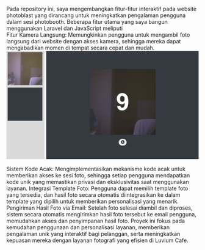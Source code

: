 Pada repository ini, saya mengembangkan fitur-fitur interaktif pada website photoblast yang dirancang untuk meningkatkan pengalaman pengguna dalam sesi photobooth. Beberapa fitur utama yang saya bangun menggunakan Laravel dan JavaScript meliputi
<br />
Fitur Kamera Langsung: Memungkinkan pengguna untuk mengambil foto langsung dari website dengan akses kamera, sehingga mereka dapat mengabadikan momen di tempat secara cepat dan mudah. <br />
![6!](https://github.com/Notevenmore/Photoblast/blob/main/Photoblast%20Image/6.png) <br />

Sistem Kode Acak: Mengimplementasikan mekanisme kode acak untuk memberikan akses ke sesi foto, sehingga setiap pengguna mendapatkan kode unik yang memastikan privasi dan eksklusivitas saat menggunakan layanan.
Integrasi Template Foto: Pengguna dapat memilih template foto yang tersedia, dan hasil foto secara otomatis diintegrasikan ke dalam template yang dipilih untuk memberikan personalisasi yang menarik.
Pengiriman Hasil Foto via Email: Setelah foto selesai diambil dan diproses, sistem secara otomatis mengirimkan hasil foto tersebut ke email pengguna, memudahkan akses dan penyimpanan hasil foto.
Proyek ini fokus pada kemudahan penggunaan dan personalisasi layanan, memberikan pengalaman unik yang interaktif bagi pelanggan, serta meningkatkan kepuasan mereka dengan layanan fotografi yang efisien di Luvium Cafe.
 
 
